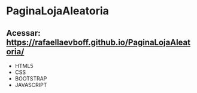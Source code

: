 # PaginaLojaAleatoria

## Acessar: https://rafaellaevboff.github.io/PaginaLojaAleatoria/

- HTML5
- CSS
- BOOTSTRAP
- JAVASCRIPT

